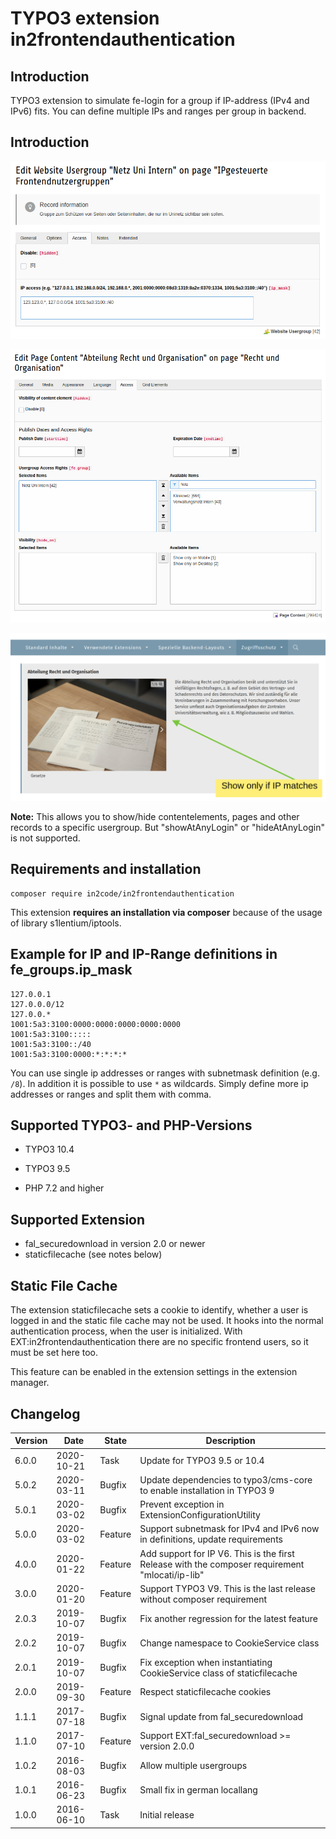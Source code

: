 # TYPO3 extension in2frontendauthentication

## Introduction

TYPO3 extension to simulate fe-login for a group if IP-address (IPv4 and IPv6) fits.
You can define multiple IPs and ranges per group in backend.

## Introduction

![Set an IP address in a fe_groups record](Documentation/Images/backend_fegroup.png)

![Define that a content should only be shown if a group has authenticated](Documentation/Images/backend_pagecontent.png)

![Show content if authenticated in frontend](Documentation/Images/frontend_pagecontent.png)

**Note:** This allows you to show/hide contentelements, pages and other records to a specific usergroup.
But "showAtAnyLogin" or "hideAtAnyLogin" is not supported.

## Requirements and installation

```
composer require in2code/in2frontendauthentication
```

This extension **requires an installation via composer** because of the usage of library s1lentium/iptools.

## Example for IP and IP-Range definitions in fe_groups.ip_mask

```
127.0.0.1
127.0.0.0/12
127.0.0.*
1001:5a3:3100:0000:0000:0000:0000:0000
1001:5a3:3100:::::
1001:5a3:3100::/40
1001:5a3:3100:0000:*:*:*:*
```

You can use single ip addresses or ranges with subnetmask definition (e.g. `/8`). In addition it is possible to use
`*` as wildcards.
Simply define more ip addresses or ranges and split them with comma.

## Supported TYPO3- and PHP-Versions

* TYPO3 10.4
* TYPO3 9.5

* PHP 7.2 and higher

## Supported Extension

* fal_securedownload in version 2.0 or newer
* staticfilecache (see notes below)

## Static File Cache

The extension staticfilecache sets a cookie to identify, whether a user is logged in and the static file cache may not
be used. It hooks into the normal authentication process, when the user is initialized. With 
EXT:in2frontendauthentication there are no specific frontend users, so it must be set here too.

This feature can be enabled in the extension settings in the extension manager. 

## Changelog

| Version    | Date       | State      | Description                                                                  |
| ---------- | ---------- | ---------- | ---------------------------------------------------------------------------- |
| 6.0.0      | 2020-10-21 | Task       | Update for TYPO3 9.5 or 10.4                                                 |
| 5.0.2      | 2020-03-11 | Bugfix     | Update dependencies to typo3/cms-core to enable installation in TYPO3 9      |
| 5.0.1      | 2020-03-02 | Bugfix     | Prevent exception in ExtensionConfigurationUtility                           |
| 5.0.0      | 2020-03-02 | Feature    | Support subnetmask for IPv4 and IPv6 now in definitions, update requirements |
| 4.0.0      | 2020-01-22 | Feature    | Add support for IP V6. This is the first Release with the composer requirement "mlocati/ip-lib" |
| 3.0.0      | 2020-01-20 | Feature    | Support TYPO3 V9. This is the last release without composer requirement      |
| 2.0.3      | 2019-10-07 | Bugfix     | Fix another regression for the latest feature                                |
| 2.0.2      | 2019-10-07 | Bugfix     | Change namespace to CookieService class                                      |
| 2.0.1      | 2019-10-07 | Bugfix     | Fix exception when instantiating CookieService class of staticfilecache      |
| 2.0.0      | 2019-09-30 | Feature    | Respect staticfilecache cookies                                              |
| 1.1.1      | 2017-07-18 | Bugfix     | Signal update from fal_securedownload                                        |
| 1.1.0      | 2017-07-10 | Feature    | Support EXT:fal_securedownload >= version 2.0.0                              |
| 1.0.2      | 2016-08-03 | Bugfix     | Allow multiple usergroups                                                    |
| 1.0.1      | 2016-06-23 | Bugfix     | Small fix in german locallang                                                |
| 1.0.0      | 2016-06-10 | Task       | Initial release                                                              |
